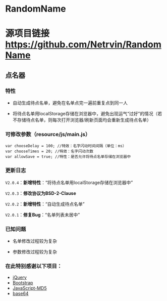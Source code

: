 # RandomName

# 源项目链接 https://github.com/Netrvin/RandomName

## 点名器

### 特性

* 自动生成待点名单，避免在名单点完一遍前重复点到同一人

* 将待点名单用localStorage存储在浏览器中，避免出现运气“过好”的情况（若不存储待点名单，则每次打开浏览器/刷新页面均会重新生成待点名单）

### 可修改参数（resource/js/main.js）

```
var chooseDelay = 100; //特效：名字闪动时间间隔（单位：ms）
var chooseTimes = 20; //特效：名字闪动次数
var allowSave = true; //特性：是否允许将待点名单存储在浏览器中
```

### 更新日志

`V2.0.4`：**新增特性**：“将待点名单用localStorage存储在浏览器中”

`V2.0.3`：**修改协议为BSD-2-Clause**

`V2.0.2`：**新增特性**：“自动生成待点名单”

`V2.0.1`：**修复Bug**：“名单列表未居中”

### 已知问题

* 名单修改过程较为复杂

* 参数修改过程较为复杂

### 在此特别感谢以下项目：

* [jQuery](https://jquery.org/)
* [Bootstrap](http://getbootstrap.com/)
* [JavaScript-MD5](https://github.com/blueimp/JavaScript-MD5)
* [base64](https://mths.be/base64)
